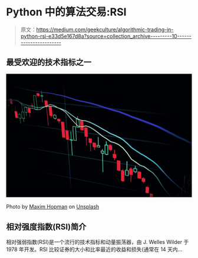 # Python 中的算法交易:RSI

> 原文：<https://medium.com/geekculture/algorithmic-trading-in-python-rsi-e33d5e167d8a?source=collection_archive---------10----------------------->

## 最受欢迎的技术指标之一

![](img/0f56b0b87fa3495a6e645c90894c8e9b.png)

Photo by [Maxim Hopman](https://unsplash.com/@nampoh?utm_source=unsplash&utm_medium=referral&utm_content=creditCopyText) on [Unsplash](https://unsplash.com/s/photos/stock-market?utm_source=unsplash&utm_medium=referral&utm_content=creditCopyText)

## 相对强度指数(RSI)简介

相对强弱指数(RSI)是一个流行的技术指标和动量振荡器，由 J. Welles Wilder 于 1978 年开发。RSI 比较证券的大小和比率最近的收益和损失(通常在 14 天内…
